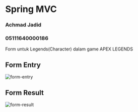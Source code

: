 # Spring MVC

### Achmad Jadid
### 05111640000186

Form untuk Legends(Character) dalam game APEX LEGENDS

## Form Entry
![form-entry](https://github.com/jadidampme/pbkk-b/blob/master/Tugas2/form-entry.png)

## Form Result
![form-result](https://github.com/jadidampme/pbkk-b/blob/master/Tugas2/form-result.png)
